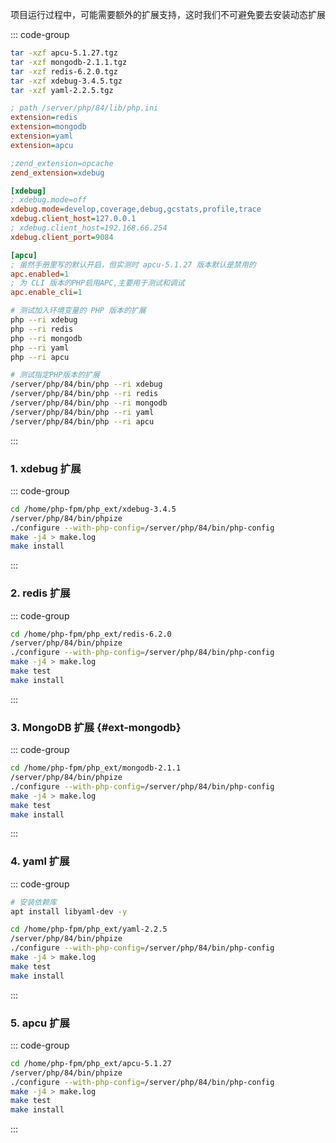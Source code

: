 项目运行过程中，可能需要额外的扩展支持，这时我们不可避免要去安装动态扩展

::: code-group

```bash [解压扩展包]
tar -xzf apcu-5.1.27.tgz
tar -xzf mongodb-2.1.1.tgz
tar -xzf redis-6.2.0.tgz
tar -xzf xdebug-3.4.5.tgz
tar -xzf yaml-2.2.5.tgz
```

```ini [84配置扩展]
; path /server/php/84/lib/php.ini
extension=redis
extension=mongodb
extension=yaml
extension=apcu

;zend_extension=opcache
zend_extension=xdebug

[xdebug]
; xdebug.mode=off
xdebug.mode=develop,coverage,debug,gcstats,profile,trace
xdebug.client_host=127.0.0.1
; xdebug.client_host=192.168.66.254
xdebug.client_port=9084

[apcu]
; 虽然手册里写的默认开启，但实测时 apcu-5.1.27 版本默认是禁用的
apc.enabled=1
; 为 CLI 版本的PHP启用APC,主要用于测试和调试
apc.enable_cli=1
```

```bash [测试扩展]
# 测试加入环境变量的 PHP 版本的扩展
php --ri xdebug
php --ri redis
php --ri mongodb
php --ri yaml
php --ri apcu

# 测试指定PHP版本的扩展
/server/php/84/bin/php --ri xdebug
/server/php/84/bin/php --ri redis
/server/php/84/bin/php --ri mongodb
/server/php/84/bin/php --ri yaml
/server/php/84/bin/php --ri apcu
```

:::

### 1. xdebug 扩展

::: code-group

```bash [84编译]
cd /home/php-fpm/php_ext/xdebug-3.4.5
/server/php/84/bin/phpize
./configure --with-php-config=/server/php/84/bin/php-config
make -j4 > make.log
make install
```

:::

### 2. redis 扩展

::: code-group

```bash [84]
cd /home/php-fpm/php_ext/redis-6.2.0
/server/php/84/bin/phpize
./configure --with-php-config=/server/php/84/bin/php-config
make -j4 > make.log
make test
make install
```

:::

### 3. MongoDB 扩展 {#ext-mongodb}

::: code-group

```bash [84]
cd /home/php-fpm/php_ext/mongodb-2.1.1
/server/php/84/bin/phpize
./configure --with-php-config=/server/php/84/bin/php-config
make -j4 > make.log
make test
make install
```

:::

### 4. yaml 扩展

::: code-group

```bash [84]
# 安装依赖库
apt install libyaml-dev -y

cd /home/php-fpm/php_ext/yaml-2.2.5
/server/php/84/bin/phpize
./configure --with-php-config=/server/php/84/bin/php-config
make -j4 > make.log
make test
make install
```

:::

### 5. apcu 扩展

::: code-group

```bash [84]
cd /home/php-fpm/php_ext/apcu-5.1.27
/server/php/84/bin/phpize
./configure --with-php-config=/server/php/84/bin/php-config
make -j4 > make.log
make test
make install
```

:::
